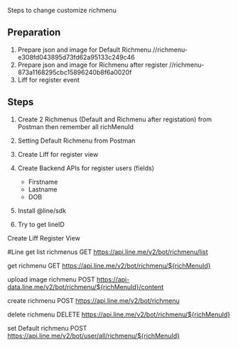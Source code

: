 Steps to change customize richmenu
## Preparation
1. Prepare json and image for Default Richmenu  //richmenu-e308fd043895d73fd62a95133c249c46
2. Prepare json and image for Richmenu after register //richmenu-873a1168295cbc15896240b8f6a0020f
3. Liff for register event

## Steps
1. Create 2 Richmenus (Default and Richmenu after registation) from Postman then remember all richMenuId
2. Setting Default Richmenu from Postman
3. Create Liff for register view

4. Create Backend APIs for register users
    (fields)
    - Firstname
    - Lastname    
    - DOB
5. Install @line/sdk
6. Try to get lineID

Create Liff Register View

#Line
get list richmenus
GET https://api.line.me/v2/bot/richmenu/list

get richmenu
GET https://api.line.me/v2/bot/richmenu/${richMenuId}

upload image richmenu
POST https://api-data.line.me/v2/bot/richmenu/${richMenuId}/content

create richmenu
POST https://api.line.me/v2/bot/richmenu

delete richmenu
DELETE https://api.line.me/v2/bot/richmenu/${richMenuId}

set Default richmenu
POST https://api.line.me/v2/bot/user/all/richmenu/${richMenuId}